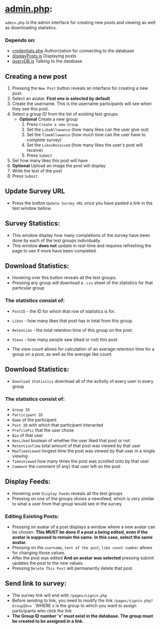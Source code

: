 [admin.php]: ../pages/admin.php
[credentials.php]: ../php/credentials.php
[displayPosts.js]: ../js/displayPosts.js
[queryDB.js]: ../js/queryDB.js
# [admin.php][admin.php]:
``admin.php`` Is the admin interface for creating new posts and viewing as well as downloading statistics.

### Depends on:
- [credentials.php][credentials.php] Authorization for connecting to the database
- [displayPosts.js][displayPosts.js] Displaying posts
- [queryDB.js][queryDB.js] Talking to the database

## Creating a new post

1. Pressing the ``New Post`` button reveals an interface for creating a new post.
2. Select an avatar. **First one is selected by default**
3. Create the username. This is the username participants will see when they see this post.
4. Select a group ID from the list of existing test groups.
    * **Optional** Create a new group
        1. Press ``Create a new Group``
        2. Set the ``LikeAllowance`` (how many likes can the user give out)
        3. Set the ``TimeAllowance`` (how much time can the user have to complete survey)
        4. Set the ``LikesReceived`` (how many likes the user's post will receive)
        5. Press ``Submit``
5. Set how many likes this post will have
6. **Optional** Upload an image the post will display
7. Write the text of the post
8. Press ``Submit``

## Update Survey URL

* Press the button ``Update Survey URL`` once you have pasted a link in the text window bellow.

## Survey Statistics:
* This window display how many completions of the survey have been done by each of the test groups individually.
* This window **does not** update in real-time and requires refreshing the page to see if more have been completed.

## Download Statistics:
* Hovering over this button reveals all the test groups.
* Pressing any group will download a ``.csv`` sheet of the statistics for that particular group
### The statistics consist of:
* ``PostID`` - the ID for which that row of statistics is for.
* ``Likes`` - how many likes that post has in total from this group.
* ``Retention`` - the total retention time of this group on the post.
* ``Views`` - how many people saw (liked or not) this post.

* The view count allows for calculation of an average retention time for a group on a post, as well as the average like count.

## Download Statistics:
* ``Download Statistics`` download all of the activity of every user in every group
### The statistics consist of:
* ``Group ID``
* ``Participant ID``
* ``Name`` of the participant
* ``Post ID`` with which that participant interacted
* ``ProfilePic`` that the user chose
* ``Bio`` of that user
* ``HasLiked`` boolean of whether the user liked that post or not
* ``RetentionTime`` total amount of that post was viewed by that user
* ``MaxTimeViewed`` longest time the post was viewed by that user in a single viewing
* ``TimesViewed`` how many times the post was scrolled onto by that user
* ``Comment`` the comment (if any) that user left on the post

## Display Feeds:
* Hovering over ``Display Feeds`` reveals all the test groups
* Pressing on one of the groups shows a newsfeed, which is very similar to what a user from that group would see in the survey
### Editing Existing Posts:
* Pressing on avatar of a post displays a window where a new avatar can be chosen. **This MUST be done if a post a being edited, even if the avatar is supposed to remain the same. In this case, select the same avatar.**
* Pressing on the ``username``, ``text of the post``, ``like count number`` allows for changing those values.
* After the post was edited **And an avatar was selected** pressing submit updates the post to the new values.
* Pressing ``Delete This Post`` will permanently delete that post.

## Send link to survey:
* The survey link will end with ``/pages/signin.php`` 
* Before sending to link, you need to modify the link ``/pages/signin.php?GroupID=x`` ``WHERE x is the group to which you want to assign participants who click the link
* **The Group ID number 'x' must exist in the database. The group must be created to be assigned in a link.**
